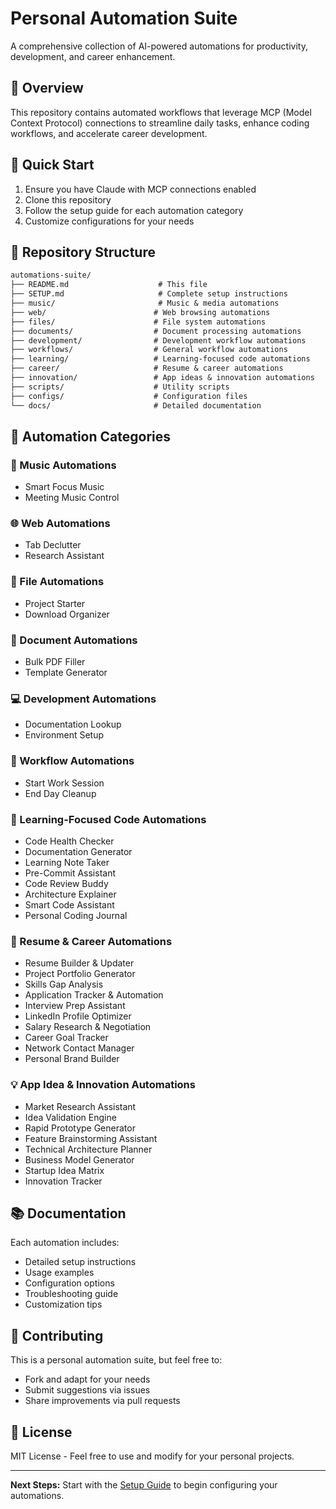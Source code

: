 # Personal Automation Suite

A comprehensive collection of AI-powered automations for productivity, development, and career enhancement.

## 🎯 Overview

This repository contains automated workflows that leverage MCP (Model Context Protocol) connections to streamline daily tasks, enhance coding workflows, and accelerate career development.

## 🚀 Quick Start

1. Ensure you have Claude with MCP connections enabled
2. Clone this repository
3. Follow the setup guide for each automation category
4. Customize configurations for your needs

## 📁 Repository Structure

``` txt
automations-suite/
├── README.md                    # This file
├── SETUP.md                     # Complete setup instructions
├── music/                       # Music & media automations
├── web/                        # Web browsing automations
├── files/                      # File system automations
├── documents/                  # Document processing automations
├── development/                # Development workflow automations
├── workflows/                  # General workflow automations
├── learning/                   # Learning-focused code automations
├── career/                     # Resume & career automations
├── innovation/                 # App ideas & innovation automations
├── scripts/                    # Utility scripts
├── configs/                    # Configuration files
└── docs/                       # Detailed documentation
```

## 🔧 Automation Categories

### 🎵 Music Automations

- Smart Focus Music
- Meeting Music Control

### 🌐 Web Automations

- Tab Declutter
- Research Assistant

### 📁 File Automations

- Project Starter
- Download Organizer

### 📄 Document Automations

- Bulk PDF Filler
- Template Generator

### 💻 Development Automations

- Documentation Lookup
- Environment Setup

### 🔄 Workflow Automations

- Start Work Session
- End Day Cleanup

### 🧠 Learning-Focused Code Automations

- Code Health Checker
- Documentation Generator
- Learning Note Taker
- Pre-Commit Assistant
- Code Review Buddy
- Architecture Explainer
- Smart Code Assistant
- Personal Coding Journal

### 📝 Resume & Career Automations

- Resume Builder & Updater
- Project Portfolio Generator
- Skills Gap Analysis
- Application Tracker & Automation
- Interview Prep Assistant
- LinkedIn Profile Optimizer
- Salary Research & Negotiation
- Career Goal Tracker
- Network Contact Manager
- Personal Brand Builder

### 💡 App Idea & Innovation Automations

- Market Research Assistant
- Idea Validation Engine
- Rapid Prototype Generator
- Feature Brainstorming Assistant
- Technical Architecture Planner
- Business Model Generator
- Startup Idea Matrix
- Innovation Tracker

## 📚 Documentation

Each automation includes:

- Detailed setup instructions
- Usage examples
- Configuration options
- Troubleshooting guide
- Customization tips

## 🤝 Contributing

This is a personal automation suite, but feel free to:

- Fork and adapt for your needs
- Submit suggestions via issues
- Share improvements via pull requests

## 📄 License

MIT License - Feel free to use and modify for your personal projects.

---

**Next Steps:** Start with the [Setup Guide](SETUP.md) to begin configuring your automations.
